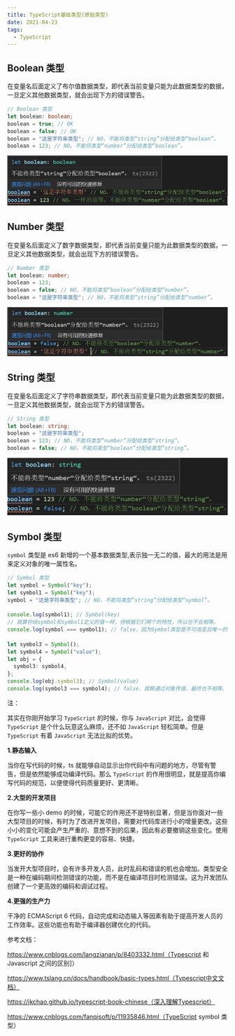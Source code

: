 ```yaml
---
title: TypeScript基础类型(原始类型)
date: 2021-04-23
tags:
  - TypeScript
---
```


## Boolean 类型

在变量名后面定义了布尔值数据类型，即代表当前变量只能为此数据类型的数据，一旦定义其他数据类型，就会出现下方的错误警告。

```ts
// Boolean 类型
let boolean: boolean;
boolean = true; // OK
boolean = false; // OK
boolean = "这是字符串类型"; // NO，不能将类型“string”分配给类型“boolean”。
boolean = 123; // NO。不能将类型“number”分配给类型“boolean”。
```

![image](./images/image-20210414203432410.png)

## Number 类型

在变量名后面定义了数字数据类型，即代表当前变量只能为此数据类型的数据，一旦定义其他数据类型，就会出现下方的错误警告。

```ts
// Number 类型
let boolean: number;
boolean = 123;
boolean = false; // NO，不能将类型“boolean”分配给类型“number”。
boolean = "这是字符串类型"; // NO，不能将类型“string”分配给类型“number”。
```

![image](./images/image-20210414204433326.png)

## String 类型

在变量名后面定义了字符串数据类型，即代表当前变量只能为此数据类型的数据，一旦定义其他数据类型，就会出现下方的错误警告。

```ts
// String 类型
let boolean: string;
boolean = "这是字符串类型";
boolean = 123; // NO，不能将类型“number”分配给类型“string”。
boolean = false; // NO，不能将类型“boolean”分配给类型“string”。
```

![image](./images/image-20210414204518494.png)

## Symbol 类型

`symbol` 类型是 es6 新增的一个基本数据类型,表示独一无二的值，最大的用法是用来定义对象的唯一属性名。

```ts
// Symbol 类型
let symbol = Symbol("key");
let symbol1 = Symbol("key");
symbol = "这是字符串类型"; // NO，不能将类型“string”分配给类型“symbol”。

console.log(symbol1); // Symbol(key)
// 就算你给symbol和symbol1定义的值一样，但根据它们两个的特性，所以也不会相等。
console.log(symbol === symbol1); // false，因为Symbol类型是不可改变且唯一的

let symbol3 = Symbol();
let symbol4 = Symbol("value");
let obj = {
  symbol3: symbol4,
};
console.log(obj.symbol3); // Symbol(value)
console.log(symbol3 === symbol4); // false，就算通过对象传值，最终也不相等。
```

注：

其实在你刚开始学习 `TypeScript` 的时候，你与 `JavaScript` 对比，会觉得 `TypeScript` 是个什么玩意这么麻烦，还不如 `JavaScript` 轻松简单。但是 `TypeScript` 有着 `JavaScript` 无法比拟的优势。

**1.静态输入**

当你在写代码的时候，ts 就能够自动显示出你代码中有问题的地方，尽管有警告，但是依然能够成功编译代码。那么 `TypeScript` 的作用很明显，就是提高你编写代码的规范，以便使得代码质量更好、更清晰。

**2.大型的开发项目**

在你写一些小 demo 的时候，可能它的作用还不是特别显著，但是当你面对一些大型项目的时候，有时为了改进开发项目，需要对代码库进行小的增量更改。这些小小的变化可能会产生严重的、意想不到的后果，因此有必要撤销这些变化。使用 `TypeScript` 工具来进行重构更变的容易、快捷。

**3.更好的协作**

当发开大型项目时，会有许多开发人员，此时乱码和错误的机也会增加。类型安全是一种在编码期间检测错误的功能，而不是在编译项目时检测错误。这为开发团队创建了一个更高效的编码和调试过程。

**4.更强的生产力**

干净的 ECMAScript 6 代码，自动完成和动态输入等因素有助于提高开发人员的工作效率。这些功能也有助于编译器创建优化的代码。

参考文档：

https://www.cnblogs.com/langzianan/p/8403332.html（Typescript 和 Javascript 之间的区别]）

https://www.tslang.cn/docs/handbook/basic-types.html（Typescript中文文档）

https://jkchao.github.io/typescript-book-chinese（深入理解Typescript）

https://www.cnblogs.com/fanqisoft/p/11935846.html（TypeScript symbol 类型）
